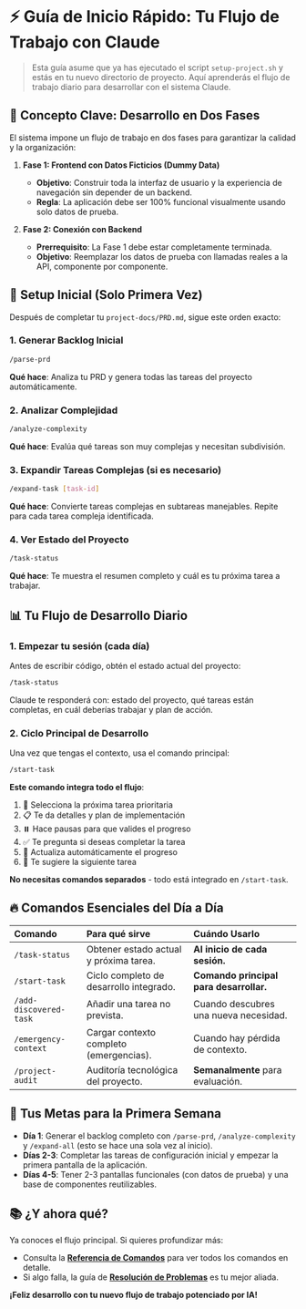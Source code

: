 # ⚡ Guía de Inicio Rápido: Tu Flujo de Trabajo con Claude

> Esta guía asume que ya has ejecutado el script `setup-project.sh` y estás en tu nuevo directorio de proyecto. Aquí aprenderás el flujo de trabajo diario para desarrollar con el sistema Claude.

## 🎯 Concepto Clave: Desarrollo en Dos Fases

El sistema impone un flujo de trabajo en dos fases para garantizar la calidad y la organización:

1.  **Fase 1: Frontend con Datos Ficticios (Dummy Data)**
    - **Objetivo**: Construir toda la interfaz de usuario y la experiencia de navegación sin depender de un backend.
    - **Regla**: La aplicación debe ser 100% funcional visualmente usando solo datos de prueba.

2.  **Fase 2: Conexión con Backend**
    - **Prerrequisito**: La Fase 1 debe estar completamente terminada.
    - **Objetivo**: Reemplazar los datos de prueba con llamadas reales a la API, componente por componente.

## 🏁 Setup Inicial (Solo Primera Vez)

Después de completar tu `project-docs/PRD.md`, sigue este orden exacto:

### 1. Generar Backlog Inicial
```bash
/parse-prd
```
**Qué hace**: Analiza tu PRD y genera todas las tareas del proyecto automáticamente.

### 2. Analizar Complejidad
```bash
/analyze-complexity
```
**Qué hace**: Evalúa qué tareas son muy complejas y necesitan subdivisión.

### 3. Expandir Tareas Complejas (si es necesario)
```bash
/expand-task [task-id]
```
**Qué hace**: Convierte tareas complejas en subtareas manejables. Repite para cada tarea compleja identificada.

### 4. Ver Estado del Proyecto
```bash
/task-status
```
**Qué hace**: Te muestra el resumen completo y cuál es tu próxima tarea a trabajar.

## 📊 Tu Flujo de Desarrollo Diario

### 1. Empezar tu sesión (cada día)

Antes de escribir código, obtén el estado actual del proyecto:

```bash
/task-status
```
Claude te responderá con: estado del proyecto, qué tareas están completas, en cuál deberías trabajar y plan de acción.

### 2. Ciclo Principal de Desarrollo

Una vez que tengas el contexto, usa el comando principal:

```bash
/start-task
```

**Este comando integra todo el flujo**:
1. 🎯 Selecciona la próxima tarea prioritaria
2. 📋 Te da detalles y plan de implementación  
3. ⏸️ Hace pausas para que valides el progreso
4. ✅ Te pregunta si deseas completar la tarea
5. 📝 Actualiza automáticamente el progreso
6. 🔄 Te sugiere la siguiente tarea

**No necesitas comandos separados** - todo está integrado en `/start-task`.

## 🔥 Comandos Esenciales del Día a Día

| Comando | Para qué sirve | Cuándo Usarlo |
| :--- | :--- | :--- |
| `/task-status` | Obtener estado actual y próxima tarea. | **Al inicio de cada sesión.** |
| `/start-task` | Ciclo completo de desarrollo integrado. | **Comando principal para desarrollar.** |
| `/add-discovered-task` | Añadir una tarea no prevista. | Cuando descubres una nueva necesidad. |
| `/emergency-context` | Cargar contexto completo (emergencias). | Cuando hay pérdida de contexto. |
| `/project-audit` | Auditoría tecnológica del proyecto. | **Semanalmente** para evaluación. |

## 🚀 Tus Metas para la Primera Semana

- **Día 1**: Generar el backlog completo con `/parse-prd`, `/analyze-complexity` y `/expand-all` (esto se hace una sola vez al inicio).
- **Días 2-3**: Completar las tareas de configuración inicial y empezar la primera pantalla de la aplicación.
- **Días 4-5**: Tener 2-3 pantallas funcionales (con datos de prueba) y una base de componentes reutilizables.

## 📚 ¿Y ahora qué?

Ya conoces el flujo principal. Si quieres profundizar más:

- Consulta la **[Referencia de Comandos](./commands-reference.md)** para ver todos los comandos en detalle.
- Si algo falla, la guía de **[Resolución de Problemas](./troubleshooting.md)** es tu mejor aliada.

**¡Feliz desarrollo con tu nuevo flujo de trabajo potenciado por IA!**